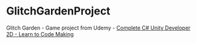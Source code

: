 # GlitchGardenProject
Glitch Garden - Game project from Udemy - [Complete C# Unity Developer 2D - Learn to Code Making](https://www.udemy.com/unitycourse/)
